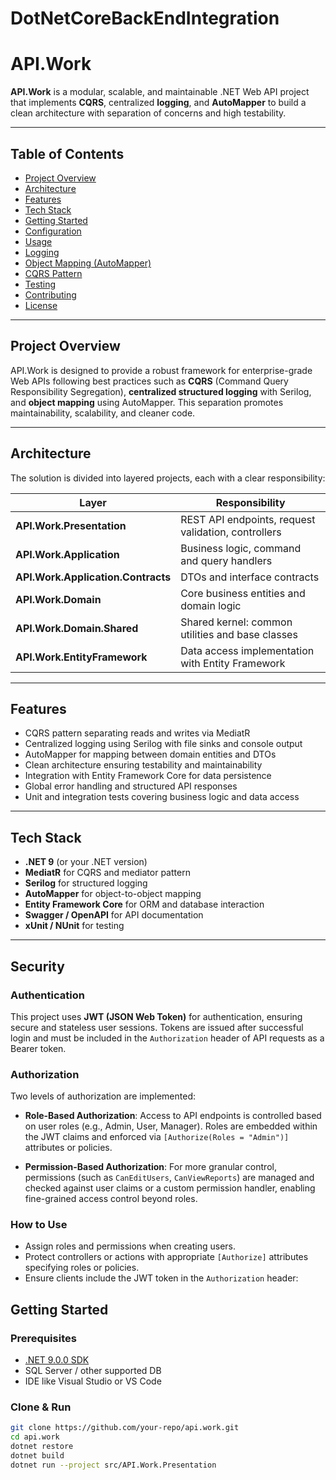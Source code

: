# DotNetCoreBackEndIntegration
# API.Work

**API.Work** is a modular, scalable, and maintainable .NET Web API project that implements **CQRS**, centralized **logging**, and **AutoMapper** to build a clean architecture with separation of concerns and high testability.

---

## Table of Contents

- [Project Overview](#project-overview)  
- [Architecture](#architecture)  
- [Features](#features)  
- [Tech Stack](#tech-stack)  
- [Getting Started](#getting-started)  
- [Configuration](#configuration)  
- [Usage](#usage)  
- [Logging](#logging)  
- [Object Mapping (AutoMapper)](#object-mapping-automapper)  
- [CQRS Pattern](#cqrs-pattern)  
- [Testing](#testing)  
- [Contributing](#contributing)  
- [License](#license)  

---

## Project Overview

API.Work is designed to provide a robust framework for enterprise-grade Web APIs following best practices such as **CQRS** (Command Query Responsibility Segregation), **centralized structured logging** with Serilog, and **object mapping** using AutoMapper. This separation promotes maintainability, scalability, and cleaner code.

---

## Architecture

The solution is divided into layered projects, each with a clear responsibility:

| Layer                        | Responsibility                                     |
|------------------------------|--------------------------------------------------	|
| **API.Work.Presentation**    | REST API endpoints, request validation, controllers|
| **API.Work.Application**     | Business logic, command and query handlers			|
| **API.Work.Application.Contracts** | DTOs and interface contracts                 |
| **API.Work.Domain**          | Core business entities and domain logic			|
| **API.Work.Domain.Shared**   | Shared kernel: common utilities and base classes	|
| **API.Work.EntityFramework** | Data access implementation with Entity Framework	|

---

## Features

- CQRS pattern separating reads and writes via MediatR  
- Centralized logging using Serilog with file sinks and console output  
- AutoMapper for mapping between domain entities and DTOs  
- Clean architecture ensuring testability and maintainability  
- Integration with Entity Framework Core for data persistence  
- Global error handling and structured API responses  
- Unit and integration tests covering business logic and data access  

---

## Tech Stack

- **.NET 9** (or your .NET version)  
- **MediatR** for CQRS and mediator pattern  
- **Serilog** for structured logging  
- **AutoMapper** for object-to-object mapping  
- **Entity Framework Core** for ORM and database interaction  
- **Swagger / OpenAPI** for API documentation  
- **xUnit / NUnit** for testing  

---

## Security

### Authentication

This project uses **JWT (JSON Web Token)** for authentication, ensuring secure and stateless user sessions. Tokens are issued after successful login and must be included in the `Authorization` header of API requests as a Bearer token.

### Authorization

Two levels of authorization are implemented:

- **Role-Based Authorization**: Access to API endpoints is controlled based on user roles (e.g., Admin, User, Manager). Roles are embedded within the JWT claims and enforced via `[Authorize(Roles = "Admin")]` attributes or policies.

- **Permission-Based Authorization**: For more granular control, permissions (such as `CanEditUsers`, `CanViewReports`) are managed and checked against user claims or a custom permission handler, enabling fine-grained access control beyond roles.

### How to Use

- Assign roles and permissions when creating users.
- Protect controllers or actions with appropriate `[Authorize]` attributes specifying roles or policies.
- Ensure clients include the JWT token in the `Authorization` header:


## Getting Started

### Prerequisites

- [.NET 9.0.0 SDK](https://dotnet.microsoft.com/en-us/download)  
- SQL Server / other supported DB  
- IDE like Visual Studio or VS Code  

### Clone & Run

```bash
git clone https://github.com/your-repo/api.work.git
cd api.work
dotnet restore
dotnet build
dotnet run --project src/API.Work.Presentation
